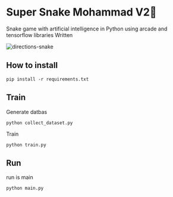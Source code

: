 # Super Snake Mohammad V2🐍
Snake game with artificial intelligence in Python using arcade and tensorflow libraries
 Written
 
 ![directions-snake](https://github.com/MohamadNematizadeh/SuperSnakeMl/blob/main/output/output_Super_Snake_Mohamma.png?raw=true)


## How to install
`````
pip install -r requirements.txt
`````
## Train

Generate datbas

`````
python collect_dataset.py
`````

Train

`````
python train.py
`````
## Run

run is main
`````
python main.py
`````

</br>



